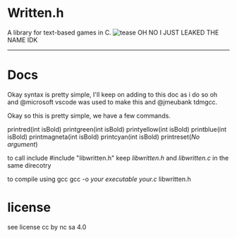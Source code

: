 # Written.h
 A library for text-based games in C.
![tease](https://github.com/GlassEye0/glasseye0.github.io/raw/master/Screenshot(100).png)
OH NO I JUST LEAKED THE NAME IDK

---

# Docs
Okay syntax is pretty simple, I'll keep on adding to this doc as i do so
oh and @microsoft vscode was used to make this and @jmeubank tdmgcc.

Okay so this is pretty simple, we have a few commands.

printred(int isBold)
printgreen(int isBold)
printyellow(int isBold)
printblue(int isBold)
printmagneta(int isBold)
printcyan(int isBold)
printreset(*No argument*)

to call include #include "libwritten.h"
keep *libwritten.h* and *libwritten.c* in the same direcotry

to compile using gcc
gcc -o *your executable* *your.c* libwritten.h

# license
see license
cc by nc sa 4.0
